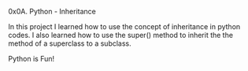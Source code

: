 0x0A. Python - Inheritance

In this project I learned how to use the concept of inheritance in python codes.
I also learned how to use the super() method to inherit the the method of a superclass to a subclass.

Python is Fun!
